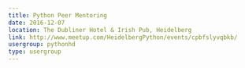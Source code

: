 ```yaml
---
title: Python Peer Mentoring
date: 2016-12-07
location: The Dubliner Hotel & Irish Pub, Heidelberg
link: http://www.meetup.com/HeidelbergPython/events/cpbfslyvqbkb/
usergroup: pythonhd
type: usergroup
---
```

